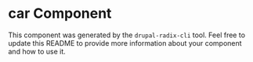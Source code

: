 # car Component

This component was generated by the `drupal-radix-cli` tool. Feel free to update this README to provide more information about your component and how to use it.